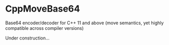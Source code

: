 # CppMoveBase64
Base64 encoder/decoder for C++ 11 and above (move semantics, yet highly compatible across compiler versions)

Under construction...
